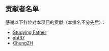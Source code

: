## 贡献者名单

感谢以下各位对本项目的贡献（本排名不分先后）：

* [Studying Father](https://github.com/StudyingFather)
* [xht37](https://xht37.cnblogs.com)
* [ChungZH](https://github.com/ChungZH)